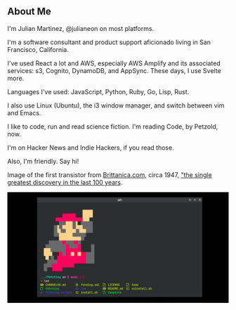 ## About Me

I'm Julian Martinez, @julianeon on most platforms.

I'm a software consultant and product support aficionado living in San Francisco, California.

I've used React a lot and AWS, especially AWS Amplify and its associated services: s3, Cognito, DynamoDB, and AppSync. These days, I use Svelte more. 

Languages I've used: JavaScript, Python, Ruby, Go, Lisp, Rust.

I also use Linux (Ubuntu), the i3 window manager, and switch between vim and Emacs.

I like to code, run and read science fiction. I'm reading Code, by Petzold, now. 

I'm on Hacker News and Indie Hackers, if you read those. 

Also, I'm friendly. Say hi!

Image of the first transistor from [Brittanica.com](https://www.britannica.com/technology/transistor/Innovation-at-Bell-Labs), circa 1947, ["the single greatest discovery in the last 100 years](https://www.extremetech.com/extreme/175004-the-genesis-of-the-transistor-the-single-greatest-discovery-in-the-last-100-years).

![mario in the terminal](mario.webp)



